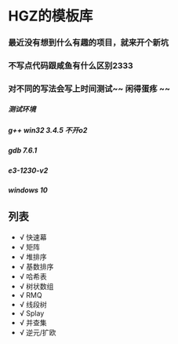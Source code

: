 # HGZ的模板库
### 最近没有想到什么有趣的项目，就来开个新坑
### 不写点代码跟咸鱼有什么区别2333
### 对不同的写法会写上时间测试~~ 闲得蛋疼 ~~
##### 测试环境
##### g++ win32 3.4.5 不开o2
##### gdb 7.6.1
##### e3-1230-v2
##### windows 10
## 列表
- √ 快速幕
- √ 矩阵
- √ 堆排序
- √ 基数排序
- √ 哈希表
- √ 树状数组
- √ RMQ
- √ 线段树
- √ Splay
- √ 并查集
- √ 逆元/扩欧